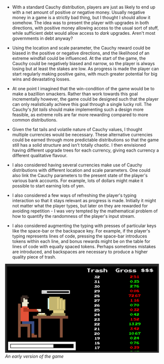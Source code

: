 
* With a standard Cauchy distribution, players are just as likely to end up with a net amount of positive *or* negative money. Usually negative money in a game is a strictly bad thing, but I thought I should allow it somehow. The idea was to present the player with upgrades in both directions, with positive money allowing access to the usual sort of stuff, while sufficient debt would allow access to *dark* upgrades. Aren't most governments in debt anyway?

* Using the location and scale parameter, the Cauchy reward could be biased in the positive or negative directions, and the likelihood of an extreme windfall could be influenced. At the start of the game, the Cauchy could be negatively biased and narrow, so the player is always losing but at least the stakes are low. As progress is made the player can start regularly making positive gains, with much greater potential for big wins and devastating losses. 

* At one point I imagined that the win-condition of the game would be to make a bazillion smackers. Rather than work towards this goal incrementally however, the game could be designed such that the player can only realistically achieve this goal through a single lucky roll. The Cauchy's *fat tails* should make implementing such a design more feasible, as extreme rolls are far more rewarding compared to more common distributions.

* Given the fat tails and volatile nature of Cauchy values, I thought multiple currencies would be necessary. These alternative currencies could be earned through more predictable distributions so that the game still has a solid structure and isn't totally chaotic. I then envisioned having different upgrade trees for each currency, giving each currency a different qualitative flavour.

* I also considered having several currencies make use of Cauchy distributions with different location and scale parameters. One could also link the Cauchy parameters to the present state of the player's various bank accounts. For example, lots of dollars might make it possible to start earning lots of yen. 

* I also considered a few ways of refreshing the player's typing interaction so that it stays relevant as progress is made. Initially it might not matter what the player types, but later on they are rewarded for avoiding repetition - I was very tempted by the mathematical problem of how to quantify the randomness of the player's input stream. 

* I also considered augmenting the typing with presses of particular keys like the space-bar or the backspace key. For example, if the player's typing represents lines of code, pressing the space-bar introduces tokens within each line, and bonus rewards might be on the table for lines of code with equally spaced tokens. Perhaps sometimes mistakes are introduced, and backspaces are necessary to produce a higher quality piece of trash.

![](./Media/TrashIdleFirstDraft.png)
*An early version of the game*
